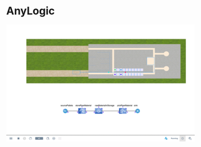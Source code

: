 # AnyLogic

![Sample Model](https://github.com/AmulyaReddy99/AnyLogic/blob/master/SampleModel/SampleModel.gif)